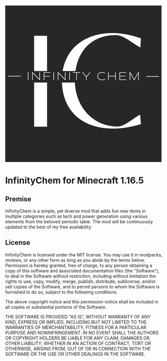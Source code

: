 ![](/imgasset/INFINITYCHEM.png)



# InfinityChem for Minecraft 1.16.5

## Premise
InfinityChem is a simple, yet diverse mod that adds fun new items in multiple categories such as tech and power generation using various elements from the beloved periodic table.
The mod will be continuously updated to the best of my free availability.


## License
InfinityChem is licensed under the MIT license. You may use it in modpacks, reviews, or any other form as long as you abide by the terms below. Permission is hereby granted, free of charge, to any person obtaining a copy of this software and associated documentation files (the "Software"), to deal in the Software without restriction, including without limitation the rights to use, copy, modify, merge, publish, distribute, sublicense, and/or sell copies of the Software, and to permit persons to whom the Software is furnished to do so, subject to the following conditions:

The above copyright notice and this permission notice shall be included in all copies or substantial portions of the Software.

THE SOFTWARE IS PROVIDED "AS IS", WITHOUT WARRANTY OF ANY KIND, EXPRESS OR IMPLIED, INCLUDING BUT NOT LIMITED TO THE WARRANTIES OF MERCHANTABILITY, FITNESS FOR A PARTICULAR PURPOSE AND NONINFRINGEMENT. IN NO EVENT SHALL THE AUTHORS OR COPYRIGHT HOLDERS BE LIABLE FOR ANY CLAIM, DAMAGES OR OTHER LIABILITY, WHETHER IN AN ACTION OF CONTRACT, TORT OR OTHERWISE, ARISING FROM, OUT OF OR IN CONNECTION WITH THE SOFTWARE OR THE USE OR OTHER DEALINGS IN THE SOFTWARE.

